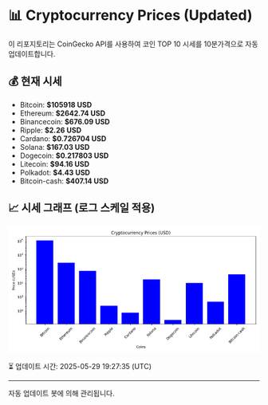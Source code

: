 
# 📊 Cryptocurrency Prices (Updated)

이 리포지토리는 CoinGecko API를 사용하여 코인 TOP 10 시세를 10분가격으로 자동 업데이트합니다.

## 💰 현재 시세
- Bitcoin: **$105918 USD**
- Ethereum: **$2642.74 USD**
- Binancecoin: **$676.09 USD**
- Ripple: **$2.26 USD**
- Cardano: **$0.726704 USD**
- Solana: **$167.03 USD**
- Dogecoin: **$0.217803 USD**
- Litecoin: **$94.16 USD**
- Polkadot: **$4.43 USD**
- Bitcoin-cash: **$407.14 USD**

## 📈 시세 그래프 (로그 스케일 적용)
![Crypto Prices](crypto_prices.png)

⏳ 업데이트 시간: 2025-05-29 19:27:35 (UTC)

---
자동 업데이트 봇에 의해 관리됩니다.
